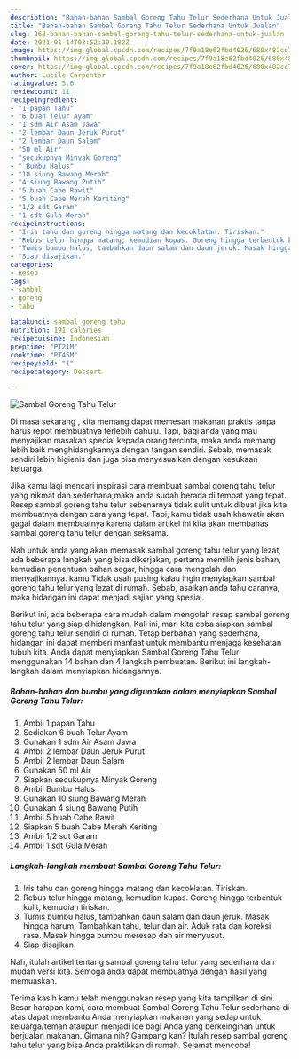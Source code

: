 ```yaml
---
description: "Bahan-bahan Sambal Goreng Tahu Telur Sederhana Untuk Jualan"
title: "Bahan-bahan Sambal Goreng Tahu Telur Sederhana Untuk Jualan"
slug: 262-bahan-bahan-sambal-goreng-tahu-telur-sederhana-untuk-jualan
date: 2021-01-14T03:52:30.182Z
image: https://img-global.cpcdn.com/recipes/7f9a18e62fbd4026/680x482cq70/sambal-goreng-tahu-telur-foto-resep-utama.jpg
thumbnail: https://img-global.cpcdn.com/recipes/7f9a18e62fbd4026/680x482cq70/sambal-goreng-tahu-telur-foto-resep-utama.jpg
cover: https://img-global.cpcdn.com/recipes/7f9a18e62fbd4026/680x482cq70/sambal-goreng-tahu-telur-foto-resep-utama.jpg
author: Lucile Carpenter
ratingvalue: 3.6
reviewcount: 11
recipeingredient:
- "1 papan Tahu"
- "6 buah Telur Ayam"
- "1 sdm Air Asam Jawa"
- "2 lembar Daun Jeruk Purut"
- "2 lembar Daun Salam"
- "50 ml Air"
- "secukupnya Minyak Goreng"
- " Bumbu Halus"
- "10 siung Bawang Merah"
- "4 siung Bawang Putih"
- "5 buah Cabe Rawit"
- "5 buah Cabe Merah Keriting"
- "1/2 sdt Garam"
- "1 sdt Gula Merah"
recipeinstructions:
- "Iris tahu dan goreng hingga matang dan kecoklatan. Tiriskan."
- "Rebus telur hingga matang, kemudian kupas. Goreng hingga terbentuk kulit, kemudian tiriskan."
- "Tumis bumbu halus, tambahkan daun salam dan daun jeruk. Masak hingga harum. Tambahkan tahu, telur dan air. Aduk rata dan koreksi rasa. Masak hingga bumbu meresap dan air menyusut."
- "Siap disajikan."
categories:
- Resep
tags:
- sambal
- goreng
- tahu

katakunci: sambal goreng tahu 
nutrition: 191 calories
recipecuisine: Indonesian
preptime: "PT21M"
cooktime: "PT45M"
recipeyield: "1"
recipecategory: Dessert

---
```



![Sambal Goreng Tahu Telur](https://img-global.cpcdn.com/recipes/7f9a18e62fbd4026/680x482cq70/sambal-goreng-tahu-telur-foto-resep-utama.jpg)

Di masa  sekarang , kita memang dapat memesan makanan praktis tanpa harus repot membuatnya terlebih dahulu. Tapi, bagi anda yang mau menyajikan masakan special kepada orang tercinta, maka anda memang lebih baik menghidangkannya dengan tangan sendiri. Sebab, memasak sendiri lebih higienis dan juga bisa menyesuaikan dengan kesukaan keluarga.

Jika kamu lagi mencari inspirasi cara membuat sambal goreng tahu telur yang nikmat dan sederhana,maka anda sudah berada di tempat yang tepat. Resep sambal goreng tahu telur  sebenarnya tidak sulit untuk dibuat jika kita membuatnya dengan cara yang tepat. Tapi, kamu tidak usah khawatir akan gagal dalam membuatnya 
karena dalam artikel ini kita akan membahas sambal goreng tahu telur dengan seksama.  



Nah untuk anda yang akan memasak sambal goreng tahu telur yang lezat, ada beberapa langkah yang bisa dikerjakan, pertama memilih jenis bahan, kemudian penentuan bahan segar, hingga cara mengolah dan menyajikannya. kamu Tidak usah pusing kalau ingin menyiapkan sambal goreng tahu telur yang lezat di rumah. Sebab, asalkan anda  tahu caranya, maka hidangan ini dapat menjadi sajian yang spesial.

Berikut ini, ada beberapa cara mudah dalam mengolah resep sambal goreng tahu telur yang siap dihidangkan. Kali ini, mari kita coba siapkan sambal goreng tahu telur sendiri di rumah. Tetap berbahan yang sederhana, hidangan ini dapat memberi manfaat untuk membantu menjaga kesehatan tubuh kita. Anda dapat menyiapkan Sambal Goreng Tahu Telur menggunakan 14 bahan dan 4 langkah pembuatan. Berikut ini langkah-langkah dalam menyiapkan hidangannya.

<!--inarticleads1-->

##### Bahan-bahan dan bumbu yang digunakan dalam menyiapkan Sambal Goreng Tahu Telur:

1. Ambil 1 papan Tahu
1. Sediakan 6 buah Telur Ayam
1. Gunakan 1 sdm Air Asam Jawa
1. Ambil 2 lembar Daun Jeruk Purut
1. Ambil 2 lembar Daun Salam
1. Gunakan 50 ml Air
1. Siapkan secukupnya Minyak Goreng
1. Ambil  Bumbu Halus
1. Gunakan 10 siung Bawang Merah
1. Gunakan 4 siung Bawang Putih
1. Ambil 5 buah Cabe Rawit
1. Siapkan 5 buah Cabe Merah Keriting
1. Ambil 1/2 sdt Garam
1. Ambil 1 sdt Gula Merah




<!--inarticleads2-->

##### Langkah-langkah membuat Sambal Goreng Tahu Telur:

1. Iris tahu dan goreng hingga matang dan kecoklatan. Tiriskan.
1. Rebus telur hingga matang, kemudian kupas. Goreng hingga terbentuk kulit, kemudian tiriskan.
1. Tumis bumbu halus, tambahkan daun salam dan daun jeruk. Masak hingga harum. Tambahkan tahu, telur dan air. Aduk rata dan koreksi rasa. Masak hingga bumbu meresap dan air menyusut.
1. Siap disajikan.




Nah, itulah artikel tentang  sambal goreng tahu telur  yang sederhana dan mudah versi kita. Semoga anda dapat membuatnya dengan hasil yang memuaskan. 

Terima kasih kamu telah menggunakan resep yang kita tampilkan di sini. Besar harapan kami, cara membuat  Sambal Goreng Tahu Telur sederhana di atas dapat membantu Anda menyiapkan makanan yang sedap untuk keluarga/teman ataupun menjadi ide bagi Anda yang berkeinginan untuk berjualan makanan. Gimana nih? Gampang kan? Itulah resep sambal goreng tahu telur yang bisa Anda praktikkan di rumah. Selamat mencoba!

